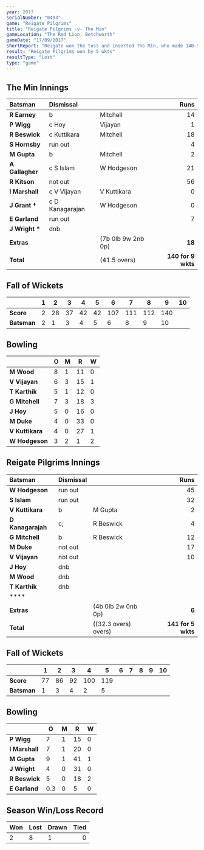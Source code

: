```yaml
---
year: 2017
serialNumber: "0493"
game: "Reigate Pilgrims"
title: "Reigate Pilgrims -v- The Min"
gameLocation: "The Red Lion, Betchworth"
gameDate: "17/09/2017"
shortReport: "Reigate won the toss and inserted The Min, who made 140-9 (all out)  Reigate replied with 141 for 5 wkts"
result: "Reigate Pilgrims won by 5 wkts"
resultType: "Lost"
type: "game"
---
```


## The Min Innings

| Batsman | Dismissal | | Runs |
|:---|:---|---|---:|
| **R Earney** | b | Mitchell | 14 |
| **P Wigg** | c Hoy | Vijayan | 1 |
| **R Beswick** | c Kuttikara | Mitchell | 18 |
| **S Hornsby** | run out |  | 4 |
| **M Gupta** | b | Mitchell | 2 |
| **A Gallagher** | c S Islam | W Hodgeson | 21 |
| **R Kitson** | not out |  | 56 |
| **I Marshall** | c V Vijayan | V Kuttikara | 0 |
| **J Grant &#8224;** | c D Kanagarajan | W Hodgeson | 0 |
| **E Garland** | run out |  | 7 |
| **J Wright &#42;** | dnb |  |  |
| **Extras** | | (7b 0lb 9w 2nb 0p) | **18** |
| **Total** | | (41.5 overs) | **140 for 9 wkts** |

## Fall of Wickets

| | **1** | **2** | **3** | **4** | **5** | **6** | **7** | **8** | **9** | **10** |
|---|---|---|---|---|---|---|---|---|---|---|
| **Score** | 2 | 28 | 37 | 42 | 42 | 107 | 111 | 112 | 140 |  |
| **Batsman** | 2 | 1 | 3 | 4 | 5 | 6 | 8 | 9 | 10 |  |

## Bowling

| | O   | M | R  | W |
|---|---|---|---|---|
| **M Wood** | 8 | 1 | 11 | 0 |
| **V Vijayan** | 6 | 3 | 15 | 1 |
| **T Karthik** | 5 | 1 | 12 | 0 |
| **G Mitchell** | 7 | 3 | 18 | 3 |
| **J Hoy** | 5 | 0 | 16 | 0 |
| **M Duke** | 4 | 0 | 33 | 0 |
| **V Kuttikara** | 4 | 0 | 27 | 1 |
| **W Hodgeson** | 3 | 2 | 1 | 2 |

## Reigate Pilgrims Innings

| Batsman | Dismissal | | Runs |
|:---|:---|---|---:|
| **W Hodgeson** | run out |  | 45 |
| **S Islam** | run out |  | 32 |
| **V Kuttikara** | b | M Gupta | 2 |
| **D Kanagarajah** | c; | R Beswick | 4 |
| **G Mitchell** | b | R Beswick | 12 |
| **M Duke** | not out |  | 17 |
| **V Vijayan** | not out |  | 10 |
| **J Hoy** | dnb |  |  |
| **M Wood** | dnb |  |  |
| **T Karthik** | dnb |  |  |
| **** |  |  |  |
| **Extras** | | (4b 0lb 2w 0nb 0p) | **6** |
| **Total** | | ((32.3 overs) overs) | **141 for 5 wkts** |

## Fall of Wickets

| | **1** | **2** | **3** | **4** | **5** | **6** | **7** | **8** | **9** | **10** |
|---|---|---|---|---|---|---|---|---|---|---|
| **Score** | 77 | 86 | 92 | 100 | 119 |  |  |  |  |  |
| **Batsman** | 1 | 3 | 4 | 2 | 5 |  |  |  |  |  |

## Bowling

| | O   | M | R  | W |
|---|---|---|---|---|
| **P Wigg** | 7 | 1 | 15 | 0 |
| **I Marshall** | 7 | 1 | 20 | 0 |
| **M Gupta** | 9 | 1 | 41 | 1 |
| **J Wright** | 4 | 0 | 31 | 0 |
| **R Beswick** | 5 | 0 | 18 | 2 |
| **E Garland** | 0.3 | 0 | 5 | 0 |

## Season Win/Loss Record

| Won | Lost | Drawn | Tied |
|:---|:---|---|---:|
| 2 | 8 | 1 | 0 |